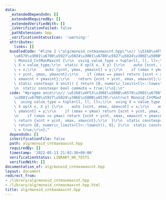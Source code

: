 ```yaml
---
data:
  _extendedDependsOn: []
  _extendedRequiredBy: []
  _extendedVerifiedWith: []
  _isVerificationFailed: false
  _pathExtension: hpp
  _verificationStatusIcon: ':warning:'
  attributes:
    links: []
  bundledCode: "#line 2 \"alg/monoid_cntmaxmaxcnt.hpp\"\n// \u5168\u4F53\u306E\u500B\
    \u6570\u3001\u6700\u5927\u5024\u3001\u6700\u5927\u5024\u306E\u500B\u6570\r\nstruct\
    \ Monoid_CntMaxMaxcnt {\r\n  using value_type = tuple<ll, ll, ll>;\r\n  using\
    \ X = value_type;\r\n  static X op(X x, X y) {\r\n    auto [xcnt, xmax, xmaxcnt]\
    \ = x;\r\n    auto [ycnt, ymax, ymaxcnt] = y;\r\n    if (xmax < ymax) return {xcnt\
    \ + ycnt, ymax, ymaxcnt};\r\n    if (xmax == ymax) return {xcnt + ycnt, xmax,\
    \ xmaxcnt + ymaxcnt};\r\n    return {xcnt + ycnt, xmax, xmaxcnt};\r\n  }\r\n \
    \ static constexpr X unit() { return {0, numeric_limits<ll>::lowest(), 0}; }\r\
    \n  static constexpr bool commute = true;\r\n};\n"
  code: "#pragma once\r\n// \u5168\u4F53\u306E\u500B\u6570\u3001\u6700\u5927\u5024\
    \u3001\u6700\u5927\u5024\u306E\u500B\u6570\r\nstruct Monoid_CntMaxMaxcnt {\r\n\
    \  using value_type = tuple<ll, ll, ll>;\r\n  using X = value_type;\r\n  static\
    \ X op(X x, X y) {\r\n    auto [xcnt, xmax, xmaxcnt] = x;\r\n    auto [ycnt, ymax,\
    \ ymaxcnt] = y;\r\n    if (xmax < ymax) return {xcnt + ycnt, ymax, ymaxcnt};\r\
    \n    if (xmax == ymax) return {xcnt + ycnt, xmax, xmaxcnt + ymaxcnt};\r\n   \
    \ return {xcnt + ycnt, xmax, xmaxcnt};\r\n  }\r\n  static constexpr X unit() {\
    \ return {0, numeric_limits<ll>::lowest(), 0}; }\r\n  static constexpr bool commute\
    \ = true;\r\n};"
  dependsOn: []
  isVerificationFile: false
  path: alg/monoid_cntmaxmaxcnt.hpp
  requiredBy: []
  timestamp: '2022-05-13 21:02:36+09:00'
  verificationStatus: LIBRARY_NO_TESTS
  verifiedWith: []
documentation_of: alg/monoid_cntmaxmaxcnt.hpp
layout: document
redirect_from:
- /library/alg/monoid_cntmaxmaxcnt.hpp
- /library/alg/monoid_cntmaxmaxcnt.hpp.html
title: alg/monoid_cntmaxmaxcnt.hpp
---
```


